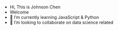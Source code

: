 - Hi, This is Johnson Chen
- Welcome
- 🌱 I’m currently learning JavaScript & Python
- 💞️ I’m looking to collaborate on data science related

<!---
JohnsonChen-id/JohnsonChen-id is a ✨ special ✨ repository because its `README.md` (this file) appears on your GitHub profile.
You can click the Preview link to take a look at your changes.
--->
